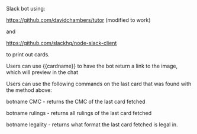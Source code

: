Slack bot using:

https://github.com/davidchambers/tutor (modified to work)

and

https://github.com/slackhq/node-slack-client

to print out cards.

Users can use {{cardname}} to have the bot return a link to the image, which will preview in the chat

Users can use the following commands on the last card that was found with the method above:

botname CMC - returns the CMC of the last card fetched

botname rulings - returns all rulings of the last card fetched

botname legality - returns what format the last card fetched is legal in.
